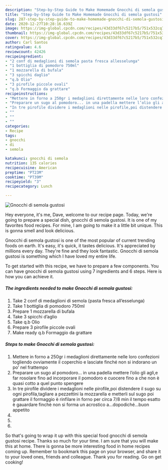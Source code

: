 ```yaml
---
description: "Step-by-Step Guide to Make Homemade Gnocchi di semola gustosi"
title: "Step-by-Step Guide to Make Homemade Gnocchi di semola gustosi"
slug: 287-step-by-step-guide-to-make-homemade-gnocchi-di-semola-gustosi
date: 2020-12-27T10:28:16.639Z
image: https://img-global.cpcdn.com/recipes/43d33df67c5217b5/751x532cq70/gnocchi-di-semola-gustosi-recipe-main-photo.jpg
thumbnail: https://img-global.cpcdn.com/recipes/43d33df67c5217b5/751x532cq70/gnocchi-di-semola-gustosi-recipe-main-photo.jpg
cover: https://img-global.cpcdn.com/recipes/43d33df67c5217b5/751x532cq70/gnocchi-di-semola-gustosi-recipe-main-photo.jpg
author: Carl Santos
ratingvalue: 4.6
reviewcount: 42426
recipeingredient:
- "2 conf di medaglioni di semola pasta fresca allesselunga"
- "1 bottiglia di pomodoro 750ml"
- "1 mozzarella di bufala"
- "3 spicchi daglio"
- "q.b Olio"
- "3 pirofile piccole ovali"
- "q.b Formaggio da grattare"
recipeinstructions:
- "Mettere in forno a 250gr i medaglioni direttamente nelle loro confezioni togliendo ovviamente il coperchio e lasciate finché non si indorano un po’ nel frattempo"
- "Preparare un sugo al pomodoro... in una padella mettere l’olio gli agli,e far rosolare fino ad incorporare il pomodoro e cuocere fino a che non è quasi cotto a quel punto spengere"
- "In tre pirofile dividere i medaglioni nelle pirofile,poi distendere il sugo su ogni pirofila,tagliare a pezzettini la mozzarella e metterli sul sugo poi grattare il formaggio è rinfilare in forno per circa 7/8 min il tempo esatto è gauardare finchè non si forma un acrostico a...dopodiché...buon appetito"
- ""
- ""
- ""
categories:
- Recipe
tags:
- gnocchi
- di
- semola

katakunci: gnocchi di semola 
nutrition: 135 calories
recipecuisine: American
preptime: "PT23M"
cooktime: "PT39M"
recipeyield: "3"
recipecategory: Lunch

---
```



![Gnocchi di semola gustosi](https://img-global.cpcdn.com/recipes/43d33df67c5217b5/751x532cq70/gnocchi-di-semola-gustosi-recipe-main-photo.jpg)

Hey everyone, it's me, Dave, welcome to our recipe page. Today, we're going to prepare a special dish, gnocchi di semola gustosi. It is one of my favorites food recipes. For mine, I am going to make it a little bit unique. This is gonna smell and look delicious.



Gnocchi di semola gustosi is one of the most popular of current trending foods on earth. It's easy, it's quick, it tastes delicious. It's appreciated by millions every day. They're fine and they look fantastic. Gnocchi di semola gustosi is something which I have loved my entire life.


To get started with this recipe, we have to prepare a few components. You can have gnocchi di semola gustosi using 7 ingredients and 6 steps. Here is how you can achieve it.

<!--inarticleads1-->

##### The ingredients needed to make Gnocchi di semola gustosi:

1. Take 2 conf di medaglioni di semola (pasta fresca all’esselunga)
1. Take 1 bottiglia di pomodoro 750ml
1. Prepare 1 mozzarella di bufala
1. Take 3 spicchi d’aglio
1. Take q.b Olio
1. Prepare 3 pirofile piccole ovali
1. Make ready q.b Formaggio da grattare




<!--inarticleads2-->

##### Steps to make Gnocchi di semola gustosi:

1. Mettere in forno a 250gr i medaglioni direttamente nelle loro confezioni togliendo ovviamente il coperchio e lasciate finché non si indorano un po’ nel frattempo
1. Preparare un sugo al pomodoro... in una padella mettere l’olio gli agli,e far rosolare fino ad incorporare il pomodoro e cuocere fino a che non è quasi cotto a quel punto spengere
1. In tre pirofile dividere i medaglioni nelle pirofile,poi distendere il sugo su ogni pirofila,tagliare a pezzettini la mozzarella e metterli sul sugo poi grattare il formaggio è rinfilare in forno per circa 7/8 min il tempo esatto è gauardare finchè non si forma un acrostico a...dopodiché...buon appetito
1. 
1. 
1. 




So that's going to wrap it up with this special food gnocchi di semola gustosi recipe. Thanks so much for your time. I am sure that you will make this at home. There is gonna be more interesting food in home recipes coming up. Remember to bookmark this page on your browser, and share it to your loved ones, friends and colleague. Thank you for reading. Go on get cooking!
